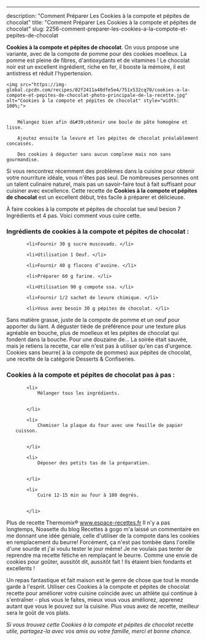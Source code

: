 ---
description: "Comment Préparer Les Cookies à la compote et pépites de chocolat"
title: "Comment Préparer Les Cookies à la compote et pépites de chocolat"
slug: 2256-comment-preparer-les-cookies-a-la-compote-et-pepites-de-chocolat

<p>
	<strong>Cookies à la compote et pépites de chocolat</strong>. 
	On vous propose une variante, avec de la compote de pomme pour des cookies moelleux. La pomme est pleine de fibres, d&#39;antioxydants et de vitamines ! Le chocolat noir est un excellent ingrédient, riche en fer, il booste la mémoire, il est antistress et réduit l&#39;hypertension.
</p>
<p>
	
	<img src="https://img-global.cpcdn.com/recipes/02f2411a48dfe5e4/751x532cq70/cookies-a-la-compote-et-pepites-de-chocolat-photo-principale-de-la-recette.jpg" alt="Cookies à la compote et pépites de chocolat" style="width: 100%;">
	
	
		Mélangez bien afin d&#39;obtenir une boule de pâte homogène et lisse.
	
		Ajoutez ensuite la levure et les pépites de chocolat préalablement concassés.
	
		Des cookies à déguster sans aucun complexe mais non sans gourmandise.
	
</p>

Si vous rencontrez récemment des problèmes dans la cuisine pour obtenir votre nourriture idéale, vous n'êtes pas seul. De nombreuses personnes ont un talent culinaire naturel, mais pas un savoir-faire tout à fait suffisant pour cuisiner avec excellence. Cette recette de <strong> Cookies à la compote et pépites de chocolat </strong> est un excellent début, très facile à préparer et délicieuse.

<!--inarticleads1-->

À faire cookies à la compote et pépites de chocolat tue seul besion 7 Ingrédients et 4 pas. Voici comment vous cuire cette.

<h3>Ingrédients de cookies à la compote et pépites de chocolat :</h3>

<ol>
	
		<li>Fournir 30 g sucre muscovado. </li>
	
		<li>Utilisation 1 Oeuf. </li>
	
		<li>Fournir 40 g flocons d’avoine. </li>
	
		<li>Préparer 60 g farine. </li>
	
		<li>Utilisation 90 g compote ssa. </li>
	
		<li>Fournir 1/2 sachet de levure chimique. </li>
	
		<li>Vous avez besoin 30 g pépites de chocolat. </li>
	
</ol>

Sans matière grasse, juste de la compote de pomme et un oeuf pour apporter du liant. A déguster tiède de préférence pour une texture plus agréable en bouche, plus de moelleux et les pépites de chocolat qui fondent dans la bouche. Pour une douzaine de… La soirée était sauvée, mais je retiens la recette, car elle n&#39;est pas à utiliser qu&#39;en cas d&#39;urgence. Cookies sans beurre( à la compote de pommes) aux pépites de chocolat, une recette de la catégorie Desserts &amp; Confiseries. 

<!--inarticleads2-->

<h3>Cookies à la compote et pépites de chocolat pas à pas :</h3>

<ol>
	
		<li>
			Mélanger tous les ingrédients.
			
			
		</li>
	
		<li>
			Chemiser la plaque du four avec une feuille de papier cuisson.
			
			
		</li>
	
		<li>
			Déposer des petits tas de la préparation.
			
			
		</li>
	
		<li>
			Cuire 12-15 min au four à 180 degrés.
			
			
		</li>
	
</ol>

Plus de recette Thermomix® www.espace-recettes.fr Il n&#39;y a pas longtemps, Noasette du blog Recettes à gogo m&#39;a laissé un commentaire en me donnant une idée géniale, celle d&#39;utiliser de la compote dans les cookies en remplacement du beurre! Forcément, ça n&#39;est pas tombée dans l&#39;oreille d&#39;une sourde et j&#39;ai voulu tester le jour même! Je ne voulais pas tenter de reprendre ma recette fétiche en remplaçant le beurre. Comme une envie de cookies pour goûter, aussitôt dit, aussitôt fait ! Ils étaient bien fondants et excellents ! 

<!--inarticleads1-->

<p>
Un repas fantastique et fait maison est le genre de chose que tout le monde garde à l'esprit. Utiliser ces Cookies à la compote et pépites de chocolat recette pour améliorer votre cuisine coïncide avec un athlète qui continue à s'entraîner - plus vous le faites, mieux vous vous améliorez, apprenez autant que vous le pouvez sur la cuisine. Plus vous avez de recette, meilleur sera le goût de vos plats.
</p>

<p>
<i>Si vous trouvez cette Cookies à la compote et pépites de chocolat recette utile, partagez-la avec vos amis ou votre famille, merci et bonne chance.</i>
</p>
